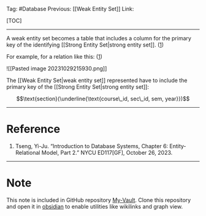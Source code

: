 Tag: #Database 
Previous: [[Weak Entity Set]]
Link: 

[TOC]

---

A weak entity set becomes a table that includes a column for the primary key of the identifying [[Strong Entity Set|strong entity set]]. (<u>1</u>)

For example, for a relation like this: (<u>1</u>)

![[Pasted image 20231029215930.png]]

The [[Weak Entity Set|weak entity set]] represented have to include the primary key of the [[Strong Entity Set|strong entity set]]:

$$\text{section}(\underline{\text{course\_id, sec\_id, sem, year}})$$

---

# Reference

1. Tseng, Yi-Ju. “Introduction to Database Systems, Chapter 6: Entity-Relational Model, Part 2.” NYCU ED117[GF], October 26, 2023.

---

# Note

This note is included in GitHub repository [My-Vault](https://github.com/LittleD3092/My-Vault.git). Clone this repository and open it in [obsidian](https://obsidian.md/) to enable utilities like wikilinks and graph view.